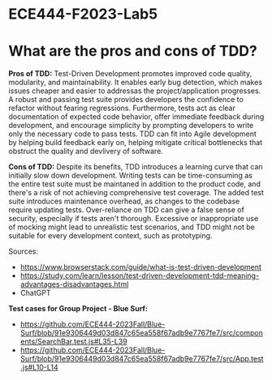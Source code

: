 # ECE444-F2023-Lab5

# What are the pros and cons of TDD?

**Pros of TDD:**
Test-Driven Development promotes improved code quality, modularity, and maintainability. It enables early bug detection, which makes issues cheaper and easier to addressas the project/application progresses. A robust and passing test suite provides developers the confidence to refactor without fearing regressions. Furthermore, tests act as clear documentation of expected code behavior, offer immediate feedback during development, and encourage simplicity by prompting developers to write only the necessary code to pass tests. TDD can fit into Agile development by helping build feedback early on, helping mitigate critical bottlenecks that obstruct the quality and devlivery of software.

**Cons of TDD:** Despite its benefits, TDD introduces a learning curve that can initially slow down development. Writing tests can be time-consuming as the entire test suite must be maintaned in addition to the product code, and there's a risk of not achieving comprehensive test coverage. The added test suite introduces maintenance overhead, as changes to the codebase require updating tests. Over-reliance on TDD can give a false sense of security, especially if tests aren't thorough. Excessive or inappropriate use of mocking might lead to unrealistic test scenarios, and TDD might not be suitable for every development context, such as prototyping.

Sources:
- https://www.browserstack.com/guide/what-is-test-driven-development
- https://study.com/learn/lesson/test-driven-development-tdd-meaning-advantages-disadvantages.html
- ChatGPT

**Test cases for Group Project - Blue Surf:**
- https://github.com/ECE444-2023Fall/Blue-Surf/blob/91e9306449d03d847c65ea558f67adb9e7767fe7/src/components/SearchBar.test.js#L35-L39
- https://github.com/ECE444-2023Fall/Blue-Surf/blob/91e9306449d03d847c65ea558f67adb9e7767fe7/src/App.test.js#L10-L14
